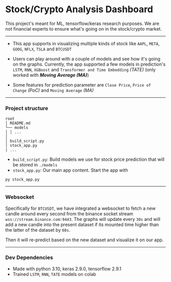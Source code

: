 # Stock/Crypto Analysis Dashboard

This project's meant for ML, tensorflow/keras research purposes. We are not financial experts to ensure what's going on in the stock/crypto market.

---

- This app supports in visualizing multiple kinds of stock like `AAPL`, `META`, `GOOG`, `NFLX`, `TSLA` and `BTCUSDT`

- Users can play around with a couple of models and see how it's going on the graphs. Currently, the app supported a few models in prediction's `LSTM`, `RNN`, `XGBoost` and `Transformer and Time Embedding` _(TATE)_ (only worked with **_Moving Average (MA)_**)

- Some features for prediction parameter are `Close Price`, `Price of Change` _(PoC)_ and `Moving Average` _(MA)_

---

### Project structure

```
root
│ README.md
└── models
│ │ ...
│
│ build_script.py
│ stock_app.py
| ...
```

- `build_script.py`: Build models we use for stock price prediction that will be stored in `./models`
- `stock_app.py`: Our main app content. Start the app with

```
py stock_app.py
```

---

### Websocket

Specifically for `BTCUSDT`, we have integrated a websocket to fetch a new candle around every second from the binance socket stream `wss://stream.binance.com:9443`. The graphs will update every `30s` and will add a new candle into the present dataset if its mounted time higher than the latter of the dataset by `60s`.

Then it will re-predict based on the new dataset and visualize it on our app.

---

### Dev Dependencies

- Made with python 3.10, keras 2.9.0, tensorflow 2.9.1
- Trained `LSTM`, `RNN`, `TATE` models on colab
